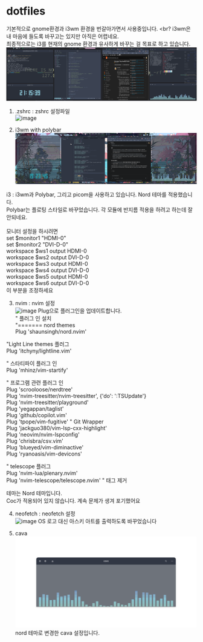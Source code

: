 # dotfiles
기본적으로 gnome환경과 i3wm 환경을 번갈아가면서 사용중입니다. <br?
i3wm은 내 마음에 들도록 바꾸고는 있지만 아직은 어렵네요. <br> 
최종적으로는 i3를 현재의 gnome 환경과 유사하게 바꾸는 걸 목표로 하고 있습니다. <br>
![image](https://github.com/dogsinatas29/dotfiles/blob/main/screenshots/2025-06-01%2021-15-43.png)
1. .zshrc : zshrc 설정파일<br>
![image](https://github.com/user-attachments/assets/f6faf1cd-0985-4d45-ac20-e49e477e4982)

2. i3wm with polybar<br>
![image](https://github.com/dogsinatas29/dotfiles/blob/main/screenshots/2025-06-01-19%3A23%3A46-screenshot.png)

i3 : i3wm과 Polybar, 그리고 picom을 사용하고 있습니다. Nord 테마를 적용했습니다. <br>
Polybar는 플로팅 스타일로 바꾸었습니다. 각 모듈에 반지름 적용을 하려고 하는데 잘 안되네요. <br>
<br>
모니터 설정을 하시려면 <br>
set $monitor1 "HDMI-0"<br>
set $monitor2 "DVI-D-0"<br>
workspace $ws1 output HDMI-0<br>
workspace $ws2 output DVI-D-0<br>
workspace $ws3 output HDMI-0<br>
workspace $ws4 output DVI-D-0<br>
workspace $ws5 output HDMI-0<br>
workspace $ws6 output DVI-D-0<br>
이 부분을 조정하세요<br>



3. nvim : nvim 설정 <br>
![image](https://github.com/user-attachments/assets/d7f2ac4e-c178-4a11-9ca5-1dc5e1a2f2a7)
Plug으로 플러그인을 업데이트합니다. <br>
" 플러그 인 설치 <br>
"======= nord themes <br>
Plug 'shaunsingh/nord.nvim' <br>

"Light Line themes 플러그 <br>
Plug 'itchyny/lightline.vim' <br>

" 스타티파이 플러그 인 <br>
Plug 'mhinz/vim-startify' <br>

" 프로그램 관련 플러그 인 <br>
Plug 'scrooloose/nerdtree' <br>
Plug 'nvim-treesitter/nvim-treesitter', {'do': ':TSUpdate'} <br>
Plug 'nvim-treesitter/playground' <br>
Plug 'yegappan/taglist' <br>
Plug 'github/copilot.vim' <br>
Plug 'tpope/vim-fugitive' " Git Wrapper <br>
Plug 'jackguo380/vim-lsp-cxx-highlight' <br>
Plug 'neovim/nvim-lspconfig' <br>
Plug 'chrisbra/csv.vim' <br>
Plug 'blueyed/vim-diminactive' <br>
Plug 'ryanoasis/vim-devicons' <br>

" telescope 플러그 <br>
Plug 'nvim-lua/plenary.nvim' <br>
Plug 'nvim-telescope/telescope.nvim' " 태그 제거 <br>

테마는 Nord 테마입니다.  <br>
Coc가 적용되어 있지 않습니다. 계속 문제가 생겨 포기했어요<br>

4. neofetch : neofetch 설정<br>
![image](https://github.com/user-attachments/assets/e083d14d-29d1-4dcd-a706-0bd34bcf0b10)
OS 로고 대신 아스키 아트를 출력하도록 바꾸었습니다<br>

5. cava <br>
![image](https://github.com/dogsinatas29/dotfiles/blob/main/screenshots/2025-06-01%2021-10-16.png)
nord 테마로 변경한 cava 설정입니다. <br>
